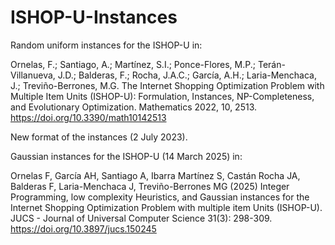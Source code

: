 # ISHOP-U-Instances

Random uniform instances for the ISHOP-U in:

Ornelas, F.; Santiago, A.; Martínez, S.I.; Ponce-Flores, M.P.; Terán-Villanueva, J.D.; Balderas, F.; Rocha, J.A.C.; García, A.H.; Laria-Menchaca, J.; Treviño-Berrones, M.G. The Internet Shopping Optimization Problem with Multiple Item Units (ISHOP-U): Formulation, Instances, NP-Completeness, and Evolutionary Optimization. Mathematics 2022, 10, 2513. https://doi.org/10.3390/math10142513

New format of the instances (2 July 2023).

Gaussian instances for the ISHOP-U (14 March 2025) in:

Ornelas F, García AH, Santiago A, Ibarra Martínez S, Castán Rocha JA, Balderas F, Laria-Menchaca J, Treviño-Berrones MG (2025) Integer Programming, low complexity Heuristics, and Gaussian instances for the Internet Shopping Optimization Problem with multiple item Units (ISHOP-U). JUCS - Journal of Universal Computer Science 31(3): 298-309. https://doi.org/10.3897/jucs.150245
